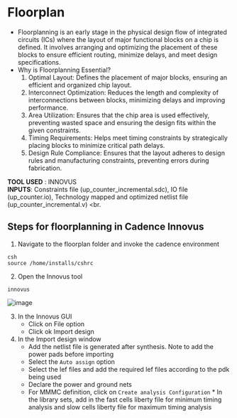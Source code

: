 # Floorplan

* Floorplanning is an early stage in the physical design flow of integrated circuits (ICs) where the layout of major functional blocks on a chip is defined. It involves arranging and optimizing the placement of these blocks to ensure efficient routing, minimize delays, and meet design specifications.
* Why is Floorplanning Essential?
    1. Optimal Layout: Defines the placement of major blocks, ensuring an efficient and organized chip layout.
    2. Interconnect Optimization: Reduces the length and complexity of interconnections between blocks, minimizing delays and improving performance.
    3. Area Utilization: Ensures that the chip area is used effectively, preventing wasted space and ensuring the design fits within the given constraints.
    4. Timing Requirements: Helps meet timing constraints by strategically placing blocks to minimize critical path delays.
    5. Design Rule Compliance: Ensures that the layout adheres to design rules and manufacturing constraints, preventing errors during fabrication.

**TOOL USED** : INNOVUS <br>
**INPUTS**: Constraints file (up_counter_incremental.sdc), IO file (up_counter.io), Technology mapped and optimized netlist file (up_counter_incremental.v) <br.

## Steps for floorplanning in Cadence Innovus

1. Navigate to the floorplan folder and invoke the cadence environment
```
csh
source /home/installs/cshrc
```
2. Open the Innovus tool
```
innovus
```
![image](https://github.com/user-attachments/assets/a17155b8-fb30-4405-82c8-a762ef628ad0)

3. In the Innovus GUI
    * Click on File option
    * Click ok Import design
4. In the Import design window
    * Add the netlist file is generated after synthesis. Note to add the power pads before importing
    * Select the `Auto assign` option
    * Select the lef files and add the required lef files according to the pdk being used
    * Declare the power and ground nets
    * For MMMC definition, click on `Create analysis Configuration`
            * In the library sets, add in the fast cells liberty file for minimum timing analysis and slow cells liberty file for maximum timing analysis
      
     
   
